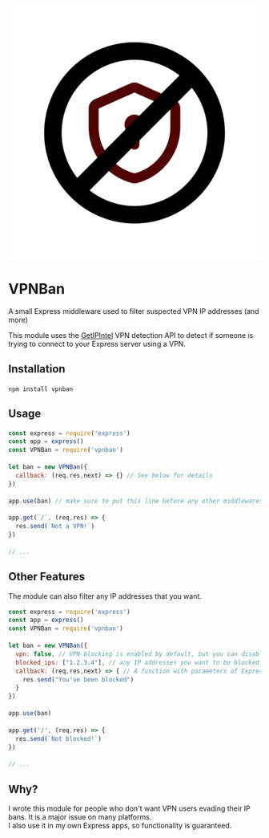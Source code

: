 ![VPNBan](./img/VPNBan.svg)

# VPNBan
A small Express middleware used to filter suspected VPN IP addresses (and more)

This module uses the [GetIPIntel](https://getipintel.net) VPN detection API to detect if someone is trying to connect to your Express server using a VPN.

## Installation

`npm install vpnban`

## Usage
```js
const express = require('express')
const app = express()
const VPNBan = require('vpnban')

let ban = new VPNBan({
  callback: (req,res,next) => {} // See below for details
})

app.use(ban) // make sure to put this line before any other middlewares in your express app

app.get(`/`, (req,res) => {
  res.send(`Not a VPN!`)
})

// ...
```

## Other Features
The module can also filter any IP addresses that you want.
```js
const express = require('express')
const app = express()
const VPNBan = require('vpnban')

let ban = new VPNBan({
  vpn: false, // VPN blocking is enabled by default, but you can disable it if you just want to block certain IPs.
  blocked_ips: ["1.2.3.4"], // any IP addresses you want to be blocked
  callback: (req,res,next) => { // A function with parameters of Express Request & Response objects and a next() function, respectively. Use this to display a custom 'blocked' page
    res.send("You've been blocked")
  }
})

app.use(ban)

app.get('/', (req,res) => {
  res.send(`Not blocked!`)
})

// ...
```

## Why?
I wrote this module for people who don't want VPN users evading their IP bans. It is a major issue on many platforms.  
I also use it in my own Express apps, so functionality is guaranteed.